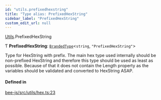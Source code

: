 ```yaml
---
id: "utils.prefixedhexstring"
title: "Type alias: PrefixedHexString"
sidebar_label: "PrefixedHexString"
custom_edit_url: null
---
```


[Utils](../modules/utils.md).PrefixedHexString

Ƭ **PrefixedHexString**: [`BrandedType`](brandedtype.md)<`string`, ``"PrefixedHexString"``\>

Type for HexString with prefix.
The main hex type used internally should be non-prefixed HexString
and therefore this type should be used as least as possible.
Because of that it does not contain the Length property as the variables
should be validated and converted to HexString ASAP.

#### Defined in

[bee-js/src/utils/hex.ts:23](https://github.com/ethersphere/bee-js/blob/ae6a776/src/utils/hex.ts#L23)
